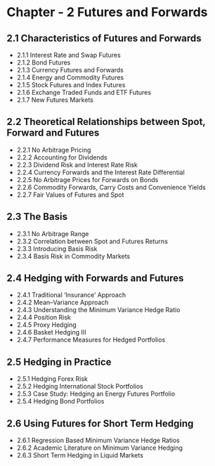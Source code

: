 # Chapter - 2 Futures and Forwards  

## 2.1 Characteristics of Futures and Forwards  

  -  2.1.1 Interest Rate and Swap Futures  
  -  2.1.2 Bond Futures  
  -  2.1.3 Currency Futures and Forwards  
  -  2.1.4 Energy and Commodity Futures  
  -  2.1.5 Stock Futures and Index Futures  
  -  2.1.6 Exchange Traded Funds and ETF Futures  
  -  2.1.7 New Futures Markets  

## 2.2 Theoretical Relationships between Spot, Forward and Futures  

  -  2.2.1 No Arbitrage Pricing  
  -  2.2.2 Accounting for Dividends  
  -  2.2.3 Dividend Risk and Interest Rate Risk  
  -  2.2.4 Currency Forwards and the Interest Rate Differential  
  -  2.2.5 No Arbitrage Prices for Forwards on Bonds  
  -  2.2.6 Commodity Forwards, Carry Costs and Convenience Yields  
  -  2.2.7 Fair Values of Futures and Spot  

## 2.3 The Basis  

  -  2.3.1 No Arbitrage Range  
  -  2.3.2 Correlation between Spot and Futures Returns  
  -  2.3.3 Introducing Basis Risk  
  -  2.3.4 Basis Risk in Commodity Markets  

## 2.4 Hedging with Forwards and Futures  

  -  2.4.1 Traditional ‘Insurance’ Approach  
  -  2.4.2 Mean–Variance Approach  
  -  2.4.3 Understanding the Minimum Variance Hedge Ratio  
  -  2.4.4 Position Risk  
  -  2.4.5 Proxy Hedging  
  -  2.4.6 Basket Hedging III  
  -  2.4.7 Performance Measures for Hedged Portfolios  

## 2.5 Hedging in Practice  

  -  2.5.1 Hedging Forex Risk  
  -  2.5.2 Hedging International Stock Portfolios  
  -  2.5.3 Case Study: Hedging an Energy Futures Portfolio  
  -  2.5.4 Hedging Bond Portfolios  

## 2.6 Using Futures for Short Term Hedging  

  -  2.6.1 Regression Based Minimum Variance Hedge Ratios  
  -  2.6.2 Academic Literature on Minimum Variance Hedging  
  -  2.6.3 Short Term Hedging in Liquid Markets  